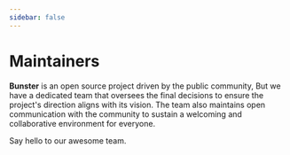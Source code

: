 ```yaml
---
sidebar: false
---
```


<script setup>
import { VPTeamMembers } from 'vitepress/theme'

const members = [
  {
    avatar: 'https://www.github.com/yassinebenaid.png',
    name: 'Yassine Benaid',
    title: 'Creator',
    links: [
      { icon: 'github', link: 'https://github.com/yassinebenaid' },
      { icon: 'linkedin', link: 'https://www.linkedin.com/in/yassinebenaid' },
      { icon: 'reddit', link: 'https://www.reddit.com/user/yassinebenaid' }
    ]
  },
]
</script>

# Maintainers
**Bunster** is an open source project driven by the public community, But we have a dedicated team
that oversees the final decisions to ensure the project's direction aligns with its vision. The team also maintains open communication with the community
to sustain a welcoming and collaborative environment for everyone.

Say hello to our awesome team.

<VPTeamMembers size="small" :members="members" />
